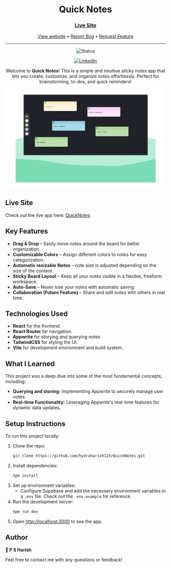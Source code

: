 <div align="center">

  

  <h1>Quick Notes</h1>

  <h3>
    <a href="https://quicknotes-gamma.vercel.app/">
      <strong>Live Site</strong>
    </a>
  </h3>

  <div align="center">
    <a href="https://quicknotes-gamma.vercel.app/">View website</a>
    •
    <a href="https://github.com/hydraharish123/QuickNotes/issues">Report Bug</a>
    •
    <a href="https://github.com/hydraharish123/QuickNotes/pulls">Request Feature</a>
  </div>

  <hr>

</div>

<!-- Badges -->
<div align="center">

![Status](https://img.shields.io/badge/Status-Completed-success?style=flat)

[![LinkedIn](https://img.shields.io/badge/LinkedIn-Connect-blue?style=for-the-badge&logo=linkedin)](www.linkedin.com/in/psharish27)


</div>

<!-- Brief -->
<p align="center">
Welcome to <b>Quick Notes</b>! This is a simple and intuitive sticky notes app that lets you create, customize, and organize notes effortlessly. Perfect for brainstorming, to-dos, and quick reminders!
</p>

<!-- Screenshot -->
<a align="center" href="https://the-wild-oasis-alamin.vercel.app">

![Screenshot](./public/image.png)

</a>

## Live Site

Check out the live app here: [QuickNotes](https://quicknotes-gamma.vercel.app/)


## Key Features

- **Drag & Drop** – Easily move notes around the board for better organization.
- **Customizable Colors** – Assign different colors to notes for easy categorization.
- **Automatic resizable Notes** – note size is adjusted depending on the size of the content.
- **Sticky Board Layout** – Keep all your notes visible in a flexible, freeform workspace.
- **Auto-Save** – Never lose your notes with automatic saving.
- **Collaboration (Future Feature)** – Share and edit notes with others in real time.

## Technologies Used

- **React** for the frontend.
- **React Router** for navigation.
- **Appwrite** for storying and querying notes
- **TailwindCSS** for styling the UI.
- **Vite** for development environment and build system.

## What I Learned

This project was a deep dive into some of the most fundamental concepts, including:

- **Querying and storing:** Implementing Appwrite to securely manage user notes.
- **Real-time Functionality:** Leveraging Appwrite's real-time features for dynamic data updates.

## Setup Instructions

To run this project locally:

1. Clone the repo:
   ```bash
   git clone https://github.com/hydraharish123/QuickNotes.git
   ```
2. Install dependencies:
   ```bash
   npm install
   ```
3. Set up environment variables:
   - Configure Supabase and add the necessary environment variables in a `.env` file. Check out the `.env.example` for reference.
4. Run the development server:
   ```bash
   npm run dev
   ```
5. Open [http://localhost:3000](http://localhost:3000) to see the app.

## Author

<b>👤 P S Harish</b>



Feel free to contact me with any questions or feedback!


